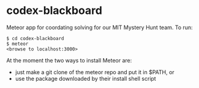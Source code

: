 codex-blackboard
================

Meteor app for coordating solving for our MIT Mystery Hunt team.  To run:

    $ cd codex-blackboard
    $ meteor
    <browse to localhost:3000>

At the moment the two ways to install Meteor are:

* just make a git clone of the meteor repo and put it in $PATH, or
* use the package downloaded by their install shell script
